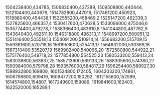 1504238400,434785,
1506830400,437289,
1509508800,440444,
1512104400,443679,
1514782800,447016,
1517461200,450923,
1519880400,454438,1
1522555200,458469,2
1525147200,462339,3
1527825600,466357,4
1530417600,470628,5
1533096000,475046,6
1535774400,479278,7
1538366400,483610,8
1541044800,487762,9
1543640400,492511,10
1546318800,496313,11
1548997200,500951,12
1551416400,505518,13
1554091200,510914,14
1556683200,515709,15
1559361600,520718,16
1561953600,525413,17
1564632000,530369,18
1567310400,535207,19
1569902400,540096,20
1572580800,544922,21
1575176400,549718,22
1577854800,554525,23
1580533200,559413,24
1583038800,563837,25
1585713600,569133,26
1588305600,574380,27
1590984000,579798,28
1593576000,584817,29
1596254400,589927,30
1598932800,169800,
1601524800,172405,
1604203200,174861,
1606798800,609419,
1609477200,150292,
1612155600,152599,
1614574800,154807,
1617249600,159089,
1619841600,162403,
1622520000,165289,1
